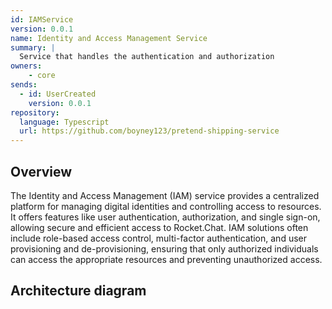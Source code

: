 ```yaml
---
id: IAMService
version: 0.0.1
name: Identity and Access Management Service
summary: |
  Service that handles the authentication and authorization
owners:
    - core
sends:
  - id: UserCreated
    version: 0.0.1
repository:
  language: Typescript
  url: https://github.com/boyney123/pretend-shipping-service
---
```


## Overview

The Identity and Access Management (IAM) service provides a centralized platform for managing digital identities and controlling access to resources. It offers features like user authentication, authorization, and single sign-on, allowing secure and efficient access to Rocket.Chat. IAM solutions often include role-based access control, multi-factor authentication, and user provisioning and de-provisioning, ensuring that only authorized individuals can access the appropriate resources and preventing unauthorized access.

## Architecture diagram

<NodeGraph/>